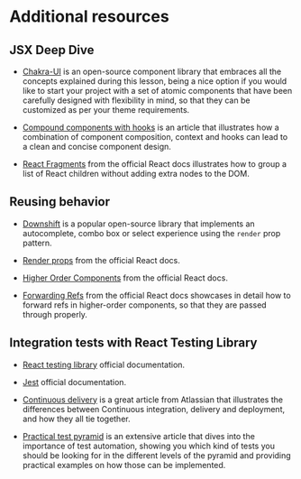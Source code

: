 # Additional resources

## JSX Deep Dive

- [Chakra-UI](https://chakra-ui.com/) is an open-source component library that embraces all the concepts explained during this lesson, being a nice option if you would like to start your project with a set of atomic components that have been carefully designed with flexibility in mind, so that they can be customized as per your theme requirements. 

- [Compound components with hooks](https://kentcdodds.com/blog/compound-components-with-react-hooks) is an article that illustrates how a combination of component composition, context and hooks can lead to a clean and concise component design.  

- [React Fragments](https://reactjs.org/docs/fragments.html) from the official React docs illustrates how to group a list of React children without adding extra nodes to the DOM.

## Reusing behavior

- [Downshift](https://github.com/downshift-js/downshift) is a popular open-source library that implements an autocomplete, combo box or select experience using the `render` prop pattern. 

- [Render props](https://reactjs.org/docs/render-props.html) from the official React docs. 

- [Higher Order Components](https://reactjs.org/docs/higher-order-components.html) from the official React docs. 

- [Forwarding Refs](https://reactjs.org/docs/forwarding-refs.html#forwarding-refs-in-higher-order-components) from the official React docs showcases in detail how to forward refs in higher-order components, so that they are passed through properly. 

## Integration tests with React Testing Library

- [React testing library](https://testing-library.com/docs/react-testing-library/intro/) official documentation. 

- [Jest](https://jestjs.io/docs/getting-started) official documentation. 

- [Continuous delivery](https://www.atlassian.com/continuous-delivery/principles/continuous-integration-vs-delivery-vs-deployment) is a great article from Atlassian that illustrates the differences between Continuous integration, delivery and deployment, and how they all tie together. 

- [Practical test pyramid](https://martinfowler.com/articles/practical-test-pyramid.html) is an extensive article that dives into the importance of test automation, showing you which kind of tests you should be looking for in the different levels of the pyramid and providing practical examples on how those can be implemented. 